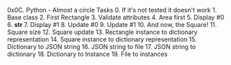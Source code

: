 0x0C. Python - Almost a circle
	Tasks
		0. If it's not tested it doesn't work
		1. Base class
		2. First Rectangle
		3. Validate attributes
		4. Area first
		5. Display #0
		6. __str__
		7. Display #1
		8. Update #0
		9. Update #1
		10. And now, the Square!
		11. Square size
		12. Square update
		13. Rectangle instance to dictionary representation
		14. Square instance to dictionary representation
		15. Dictionary to JSON string
		16. JSON string to file
		17. JSON string to dictionary
		18. Dictionary to Instance
		19. File to instances
		
